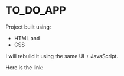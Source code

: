# TO_DO_APP

Project built using:
- HTML and 
- CSS

I will rebuild it using the same UI + JavaScript.

Here is the link:
